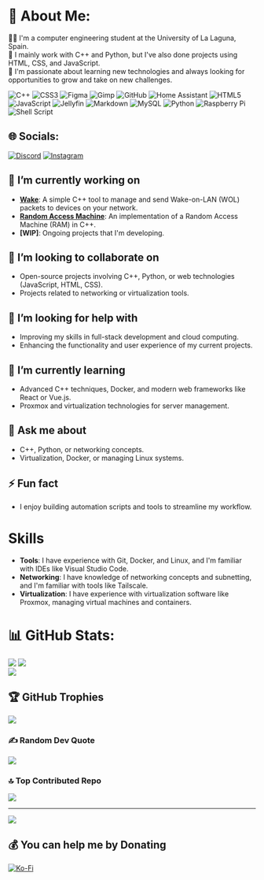 # 💫 About Me:

👨‍💻 I'm a computer engineering student at the University of La Laguna, Spain.  
🚀 I mainly work with C++ and Python, but I've also done projects using HTML, CSS, and JavaScript.  
🎯 I'm passionate about learning new technologies and always looking for opportunities to grow and take on new challenges.

![C++](https://img.shields.io/badge/c++-%2300599C.svg?style=for-the-badge&logo=c%2B%2B&logoColor=white)
![CSS3](https://img.shields.io/badge/css3-%231572B6.svg?style=for-the-badge&logo=css3&logoColor=white)
![Figma](https://img.shields.io/badge/figma-%23F24E1E.svg?style=for-the-badge&logo=figma&logoColor=white)
![Gimp](https://img.shields.io/badge/Gimp-657D8B?style=for-the-badge&logo=gimp&logoColor=FFFFFF)
![GitHub](https://img.shields.io/badge/github-%23121011.svg?style=for-the-badge&logo=github&logoColor=white)
![Home Assistant](https://img.shields.io/badge/home%20assistant-%2341BDF5.svg?style=for-the-badge&logo=home-assistant&logoColor=white)
![HTML5](https://img.shields.io/badge/html5-%23E34F26.svg?style=for-the-badge&logo=html5&logoColor=white)
![JavaScript](https://img.shields.io/badge/javascript-%23323330.svg?style=for-the-badge&logo=javascript&logoColor=%23F7DF1E)
![Jellyfin](https://img.shields.io/badge/jellyfin-%23000B25.svg?style=for-the-badge&logo=Jellyfin&logoColor=00A4DC)
![Markdown](https://img.shields.io/badge/markdown-%23000000.svg?style=for-the-badge&logo=markdown&logoColor=white)
![MySQL](https://img.shields.io/badge/mysql-4479A1.svg?style=for-the-badge&logo=mysql&logoColor=white)
![Python](https://img.shields.io/badge/python-3670A0?style=for-the-badge&logo=python&logoColor=ffdd54)
![Raspberry Pi](https://img.shields.io/badge/-RaspberryPi-C51A4A?style=for-the-badge&logo=Raspberry-Pi)
![Shell Script](https://img.shields.io/badge/shell_script-%23121011.svg?style=for-the-badge&logo=gnu-bash&logoColor=white)

## 🌐 Socials:
[![Discord](https://img.shields.io/badge/Discord-%237289DA.svg?style=for-the-badge&logo=discord&logoColor=white)](https://discord.gg/7cxd925H) 
[![Instagram](https://img.shields.io/badge/Instagram-%23E4405F.svg?style=for-the-badge&logo=Instagram&logoColor=white)](https://instagram.com/sergio.gonzalez.03) 

## 🔭 I’m currently working on

- **[Wake](https://github.com/sgonsan/Wake-On-Lan_Manager)**: A simple C++ tool to manage and send Wake-on-LAN (WOL) packets to devices on your network.
- **[Random Access Machine](https://github.com/sgonsan/RAM)**: An implementation of a Random Access Machine (RAM) in C++.
- **[WIP]**: Ongoing projects that I'm developing.

## 👯 I’m looking to collaborate on

- Open-source projects involving C++, Python, or web technologies (JavaScript, HTML, CSS).
- Projects related to networking or virtualization tools.

## 🤝 I’m looking for help with

- Improving my skills in full-stack development and cloud computing.
- Enhancing the functionality and user experience of my current projects.

## 🌱 I’m currently learning

- Advanced C++ techniques, Docker, and modern web frameworks like React or Vue.js.
- Proxmox and virtualization technologies for server management.

## 💬 Ask me about

- C++, Python, or networking concepts.
- Virtualization, Docker, or managing Linux systems.

## ⚡ Fun fact

- I enjoy building automation scripts and tools to streamline my workflow.

# Skills

- **Tools**: I have experience with Git, Docker, and Linux, and I'm familiar with IDEs like Visual Studio Code.
- **Networking**: I have knowledge of networking concepts and subnetting, and I'm familiar with tools like Tailscale.
- **Virtualization**: I have experience with virtualization software like Proxmox, managing virtual machines and containers.

# 📊 GitHub Stats:
![](https://github-readme-stats.vercel.app/api?username=sgonsan&theme=dark&hide_border=false&include_all_commits=true&count_private=true)
![](https://github-readme-streak-stats.herokuapp.com/?user=sgonsan&theme=dark&hide_border=false)<br/>
![](https://github-readme-stats.vercel.app/api/top-langs/?username=sgonsan&theme=dark&hide_border=false&include_all_commits=true&count_private=true&layout=compact)

## 🏆 GitHub Trophies
![](https://github-profile-trophy.vercel.app/?username=sgonsan&theme=onedark&no-frame=false&no-bg=true&margin-w=4)

### ✍️ Random Dev Quote
![](https://quotes-github-readme.vercel.app/api?type=vetical&theme=dark)

### 🔝 Top Contributed Repo
![](https://github-contributor-stats.vercel.app/api?username=sgonsan&limit=5&theme=dark&combine_all_yearly_contributions=true)

---

[![](https://visitcount.itsvg.in/api?id=sgonsan&icon=0&color=0)](https://visitcount.itsvg.in)

  ## 💰 You can help me by Donating
  [![Ko-Fi](https://img.shields.io/badge/Ko--fi-F16061?style=for-the-badge&logo=ko-fi&logoColor=white)](https://ko-fi.com/sgonsan) 

  
<!-- Proudly created with GPRM ( https://gprm.itsvg.in ) -->

